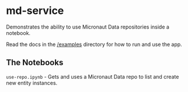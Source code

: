 md-service
===

Demonstrates the ability to use Micronaut Data repositories inside a notebook.

Read the docs in the [/examples](../) directory for how to run and use the app.

## The Notebooks
`use-repo.ipynb` - Gets and uses a Micronaut Data repo to list and create
new entity instances.
